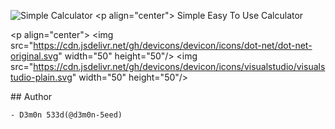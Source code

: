 ![Simple Calculator](https://raw.githubusercontent.com/d3m0n-533d/simple-calculator/main/screenshot.png) 
<p align="center">
  Simple Easy To Use Calculator
</p> 

<p align="center">
 <img src="https://cdn.jsdelivr.net/gh/devicons/devicon/icons/dot-net/dot-net-original.svg" width="50" height="50"/>
 <img src="https://cdn.jsdelivr.net/gh/devicons/devicon/icons/visualstudio/visualstudio-plain.svg" width="50" height="50"/>
</p> 
    
 ## Author 
  
 ```plain 
 - D3m0n 533d(@d3m0n-5eed) 
 ```
